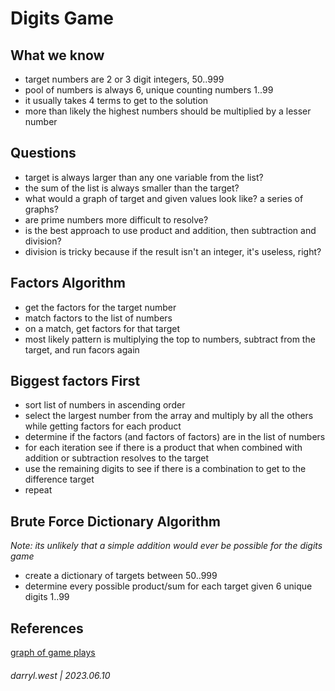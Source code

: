 # Digits Game

## What we know

* target numbers are 2 or 3 digit integers, 50..999
* pool of numbers is always 6, unique counting numbers 1..99
* it usually takes 4 terms to get to the solution
* more than likely the highest numbers should be multiplied by a lesser number

## Questions

* target is always larger than any one variable from the list?
* the sum of the list is always smaller than the target?
* what would a graph of target and given values look like? a series of graphs?
* are prime numbers more difficult to resolve?
* is the best approach to use product and addition, then subtraction and division?
* division is tricky because if the result isn't an integer, it's useless, right?

## Factors Algorithm

* get the factors for the target number
* match factors to the list of numbers
* on a match, get factors for that target
* most likely pattern is multiplying the top to numbers, subtract from the target, and run facors again

## Biggest factors First

* sort list of numbers in ascending order
* select the largest number from the array and multiply by all the others while getting factors for each product
* determine if the factors (and factors of factors) are in the list of numbers
* for each iteration see if there is a product that when combined with addition or subtraction resolves to the target
* use the remaining digits to see if there is a combination to get to the difference target
* repeat



## Brute Force Dictionary Algorithm

*Note: its unlikely that a simple addition would ever be possible for the digits game*

* create a dictionary of targets between 50..999
* determine every possible product/sum for each target given 6 unique digits 1..99


## References

[graph of game plays](https://www.desmos.com/calculator/gsozkpvp6o)

###### darryl.west | 2023.06.10
